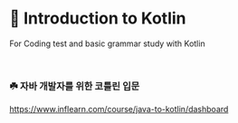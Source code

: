 # 🔹 Introduction to Kotlin
For Coding test and basic grammar study with Kotlin

<br>

### ☘️ 자바 개발자를 위한 코틀린 입문
https://www.inflearn.com/course/java-to-kotlin/dashboard
